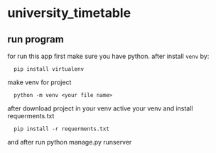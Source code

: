 # university_timetable
## run program
  for run this app first make sure you have python.
  after install `venv` by:
  ```
	pip install virtualenv
  ```
  make venv for project
  ```
	python -m venv <your file name>
  ```
  after download project in your venv
  active your venv and install requerments.txt
  ```
	pip install -r requerments.txt
  ```
  and after run
	python manage.py runserver
